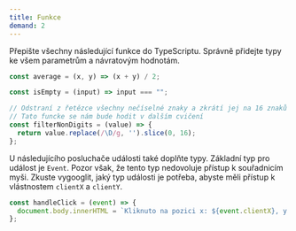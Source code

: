 ```yaml
---
title: Funkce
demand: 2
---
```


Přepište všechny následující funkce do TypeScriptu. Správně přidejte typy ke všem parametrům a návratovým hodnotám.

```js
const average = (x, y) => (x + y) / 2;

const isEmpty = (input) => input === "";

// Odstraní z řetězce všechny nečíselné znaky a zkrátí jej na 16 znaků
// Tato funcke se nám bude hodit v dalším cvičení
const filterNonDigits = (value) => {
  return value.replace(/\D/g, '').slice(0, 16);
};
```

U následujícího posluchače události také doplňte typy. Základní typ pro událost je `Event`. Pozor však, že tento typ nedovoluje přístup k souřadnicím myši. Zkuste vygooglit, jaký typ události je potřeba, abyste měli přístup k vlástnostem `clientX` a `clientY`.

```js
const handleClick = (event) => {
  document.body.innerHTML = `Kliknuto na pozici x: ${event.clientX}, y: ${event.clientY}`;
};
```

